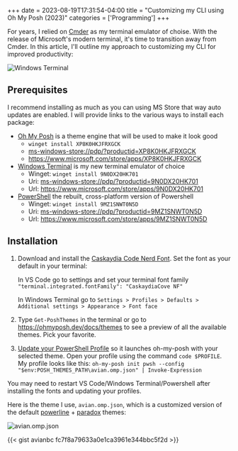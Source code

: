 +++
date = 2023-08-19T17:31:54-04:00
title = "Customizing my CLI using Oh My Posh (2023)"
categories = ['Programming']
+++

For years, I relied on [Cmder](https://cmder.net/) as my terminal emulator of choise. With the release of Microsoft's modern terminal, it's time to transition away from Cmder. In this article, I'll outline my approach to customizing my CLI for improved productivity:

![Windows Terminal](/images/2023/windowsterminal.png)

## Prerequisites

I recommend installing as much as you can using MS Store that way auto updates are enabled. I will provide links to the various ways to install each package:

- [Oh My Posh](https://ohmyposh.dev/) is a theme engine that will be used to make it look good
  - `winget install XP8K0HKJFRXGCK`
  - <ms-windows-store://pdp/?productid=XP8K0HKJFRXGCK>
  - <https://www.microsoft.com/store/apps/XP8K0HKJFRXGCK>
- [Windows Terminal](ms-windows-store://pdp/?productid=9N0DX20HK701) is my new terminal emulator of choice
  - Winget: `winget install 9N0DX20HK701`
  - Uri: <ms-windows-store://pdp/?productid=9N0DX20HK701>
  - Url: <https://www.microsoft.com/store/apps/9N0DX20HK701>
- [PowerShell](ms-windows-store://pdp/?productid=9MZ1SNWT0N5D) the rebuilt, cross-platform version of Powershell
  - Winget: `winget install 9MZ1SNWT0N5D`
  - Uri: <ms-windows-store://pdp/?productid=9MZ1SNWT0N5D>
  - Url: <https://www.microsoft.com/store/apps/9MZ1SNWT0N5D>

## Installation

1. Download and install the [Caskaydia Code Nerd Font](https://www.nerdfonts.com/font-downloads). Set the font as your default in your terminal:

    In VS Code go to settings and set your terminal font family `"terminal.integrated.fontFamily": "CaskaydiaCove NF"`

    In Windows Terminal go to `Settings > Profiles > Defaults > Additional settings > Appearance > Font face`

2. Type `Get-PoshThemes` in the terminal or go to <https://ohmyposh.dev/docs/themes> to see a preview of all the available themes. Pick your favorite.

3. [Update your PowerShell Profile](https://ohmyposh.dev/docs/installation/prompt) so it launches oh-my-posh with your selected theme. Open your profile using the command `code $PROFILE`. My profile looks like this: `oh-my-posh init pwsh --config "$env:POSH_THEMES_PATH\avian.omp.json" | Invoke-Expression`

You may need to restart VS Code/Windows Terminal/Powershell after installing the fonts and updating your profiles.

Here is the theme I use, `avian.omp.json`, which is a customized version of the default [powerline](https://ohmyposh.dev/docs/themes#powerline) + [paradox](https://ohmyposh.dev/docs/themes#paradox) themes:

![avian.omp.json](/images/2023/avian.png)

{{< gist avianbc fc7f8a79633a0e1ca3961e344bbc5f2d >}}
